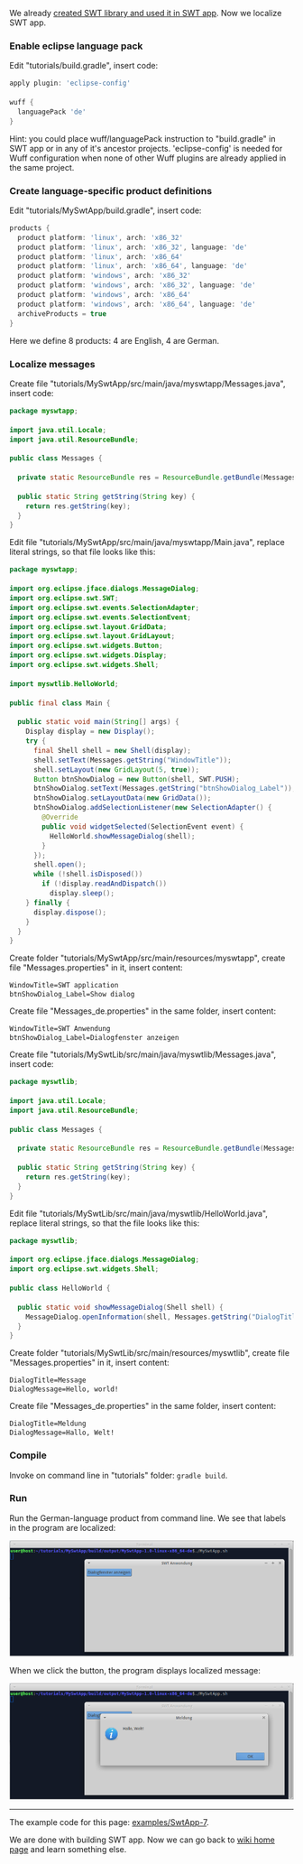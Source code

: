We already [created SWT library and used it in SWT app](Create-SWT-library-and-use-it-in-SWT-app). Now we localize SWT app.

### Enable eclipse language pack

Edit "tutorials/build.gradle", insert code:

```groovy
apply plugin: 'eclipse-config'

wuff {
  languagePack 'de'
}
```

Hint: you could place wuff/languagePack instruction to "build.gradle" in SWT app or in any of it's ancestor projects. 'eclipse-config' is needed for Wuff configuration when none of other Wuff plugins are already applied in the same project.

### Create language-specific product definitions

Edit "tutorials/MySwtApp/build.gradle", insert code:

```groovy
products {
  product platform: 'linux', arch: 'x86_32'
  product platform: 'linux', arch: 'x86_32', language: 'de'
  product platform: 'linux', arch: 'x86_64'
  product platform: 'linux', arch: 'x86_64', language: 'de'
  product platform: 'windows', arch: 'x86_32'
  product platform: 'windows', arch: 'x86_32', language: 'de'
  product platform: 'windows', arch: 'x86_64'
  product platform: 'windows', arch: 'x86_64', language: 'de'
  archiveProducts = true
}
```

Here we define 8 products: 4 are English, 4 are German.

### Localize messages

Create file "tutorials/MySwtApp/src/main/java/myswtapp/Messages.java", insert code:

```java
package myswtapp;

import java.util.Locale;
import java.util.ResourceBundle;

public class Messages {

  private static ResourceBundle res = ResourceBundle.getBundle(Messages.class.getName(), Locale.getDefault());
  
  public static String getString(String key) {
    return res.getString(key);
  }  
}
```

Edit file "tutorials/MySwtApp/src/main/java/myswtapp/Main.java", replace literal strings, so that file looks like this:

```java
package myswtapp;

import org.eclipse.jface.dialogs.MessageDialog;
import org.eclipse.swt.SWT;
import org.eclipse.swt.events.SelectionAdapter;
import org.eclipse.swt.events.SelectionEvent;
import org.eclipse.swt.layout.GridData;
import org.eclipse.swt.layout.GridLayout;
import org.eclipse.swt.widgets.Button;
import org.eclipse.swt.widgets.Display;
import org.eclipse.swt.widgets.Shell;

import myswtlib.HelloWorld;

public final class Main {

  public static void main(String[] args) {
    Display display = new Display();
    try {
      final Shell shell = new Shell(display);
      shell.setText(Messages.getString("WindowTitle"));
      shell.setLayout(new GridLayout(5, true));
      Button btnShowDialog = new Button(shell, SWT.PUSH);
      btnShowDialog.setText(Messages.getString("btnShowDialog_Label"));
      btnShowDialog.setLayoutData(new GridData());
      btnShowDialog.addSelectionListener(new SelectionAdapter() {
        @Override
        public void widgetSelected(SelectionEvent event) {
          HelloWorld.showMessageDialog(shell);
        }
      });
      shell.open();
      while (!shell.isDisposed())
        if (!display.readAndDispatch())
          display.sleep();
    } finally {
      display.dispose();
    }
  }
}
```

Create folder "tutorials/MySwtApp/src/main/resources/myswtapp", create file "Messages.properties" in it, insert content:

```
WindowTitle=SWT application
btnShowDialog_Label=Show dialog
```

Create file "Messages_de.properties" in the same folder, insert content:

```
WindowTitle=SWT Anwendung
btnShowDialog_Label=Dialogfenster anzeigen
```

Create file "tutorials/MySwtLib/src/main/java/myswtlib/Messages.java", insert code:

```java
package myswtlib;

import java.util.Locale;
import java.util.ResourceBundle;

public class Messages {

  private static ResourceBundle res = ResourceBundle.getBundle(Messages.class.getName(), Locale.getDefault());
  
  public static String getString(String key) {
    return res.getString(key);
  }  
}
```

Edit file "tutorials/MySwtLib/src/main/java/myswtlib/HelloWorld.java", replace literal strings, so that the file looks like this:

```java
package myswtlib;

import org.eclipse.jface.dialogs.MessageDialog;
import org.eclipse.swt.widgets.Shell;

public class HelloWorld {

  public static void showMessageDialog(Shell shell) {
    MessageDialog.openInformation(shell, Messages.getString("DialogTitle"), Messages.getString("DialogMessage"));
  }
}
```

Create folder "tutorials/MySwtLib/src/main/resources/myswtlib", create file "Messages.properties" in it, insert content:

```
DialogTitle=Message
DialogMessage=Hello, world!
```

Create file "Messages_de.properties" in the same folder, insert content:

```
DialogTitle=Meldung
DialogMessage=Hallo, Welt!
```

### Compile

Invoke on command line in "tutorials" folder: `gradle build`.

### Run

Run the German-language product from command line. We see that labels in the program are localized:

![SwtApp-7-run-1](images/SwtApp-7-run-1.png)

When we click the button, the program displays localized message:

![SwtApp-7-run-2](images/SwtApp-7-run-2.png)

---

The example code for this page: [examples/SwtApp-7](../tree/master/examples/SwtApp-7).

We are done with building SWT app. Now we can go back to [wiki home page](Home) and learn something else.

